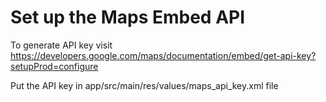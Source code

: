 # Set up the Maps Embed API
To generate API key visit https://developers.google.com/maps/documentation/embed/get-api-key?setupProd=configure

Put the API key in app/src/main/res/values/maps_api_key.xml file

